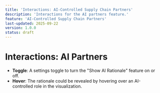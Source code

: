 ```yaml
---
title: 'Interactions: AI-Controlled Supply Chain Partners'
description: 'Interactions for the AI partners feature.'
feature: 'AI-Controlled Supply Chain Partners'
last-updated: 2025-09-22
version: 1.0.0
status: draft
---
```


# Interactions: AI Partners

- **Toggle**: A settings toggle to turn the "Show AI Rationale" feature on or off.
- **Hover**: The rationale could be revealed by hovering over an AI-controlled role in the visualization.
